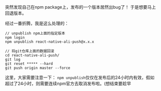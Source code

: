 突然发现自己在npm package上，发布的一个版本居然出bug了！
于是想要马上回退版本。

经过一番折腾，我是这么处理的：

```
// unpublish npm上面的指定版本
npm login
npm unpublish react-native-ali-push@x.x.x

// 将git仓库上面的数据回滚
cd react-native-ali-push/
git log
git reset ***** --hard
git push origin master --force
```

这里，大家需要注意一下：
`npm unpublish`仅仅在发布后的24小时内有效，假如超过了24小时，则需要连续npm官方去取消发布啦。(想结束要趁早

